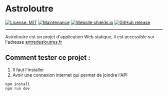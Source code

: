 # Astroloutre

[![License: MIT](https://cdn.prod.website-files.com/5e0f1144930a8bc8aace526c/65dd9eb5aaca434fac4f1c34_License-MIT-blue.svg)](/LICENSE)
[![Maintenance](https://img.shields.io/badge/Maintained%3F-yes-green.svg)](https://GitHub.com/Naereen/StrapDown.js/graphs/commit-activity)
[![Website shields.io](https://img.shields.io/website-up-down-green-red/http/shields.io.svg)](http://shields.io/)
[![GitHub release](https://img.shields.io/github/release/Naereen/StrapDown.js.svg)](https://GitHub.com/Naereen/StrapDown.js/releases/)
***
Astroloutre est un projet d'application Web statique, il est accessible sur
l'adresse [antredesloutres.fr](antredesloutres.fr)

## Comment tester ce projet :

1. Il faut l'installer
2. Avoir une connexion internet qui permet de joindre l'API

``` nodejs
npm install
npm run dev
```
